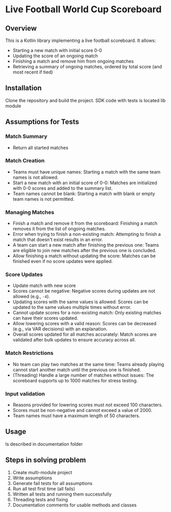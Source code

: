 # Live Football World Cup Scoreboard

## Overview
This is a Kotlin library implementing a live football scoreboard. It allows:
- Starting a new match with initial score 0-0
- Updating the score of an ongoing match
- Finishing a match and remove him from ongoing matches
- Retrieving a summary of ongoing matches, ordered by total score (and most recent if tied)


## Installation
Clone the repository and build the project. SDK code with tests is located lib module

## Assumptions for Tests

### **Match Summary**
- Return all started matches

### **Match Creation**
- Teams must have unique names: Starting a match with the same team names is not allowed.
- Start a new match with an initial score of 0-0: Matches are initialized with 0-0 scores and added to the summary list.
- Team names cannot be blank: Starting a match with blank or empty team names is not permitted.

### **Managing Matches**
- Finish a match and remove it from the scoreboard: Finishing a match removes it from the list of ongoing matches.
- Error when trying to finish a non-existing match: Attempting to finish a match that doesn't exist results in an error.
- A team can start a new match after finishing the previous one: Teams are eligible to join new matches after the previous one is concluded.
- Allow finishing a match without updating the score: Matches can be finished even if no score updates were applied.

### **Score Updates**
- Update match with new score
- Scores cannot be negative: Negative scores during updates are not allowed (e.g., `-4`).
- Updating scores with the same values is allowed: Scores can be updated to the same values multiple times without error.
- Cannot update scores for a non-existing match: Only existing matches can have their scores updated.
- Allow lowering scores with a valid reason: Scores can be decreased (e.g., via VAR decisions) with an explanation.
- Overall scores updated for all matches accurately: Match scores are validated after bulk updates to ensure accuracy across all.

### **Match Restrictions**
- No team can play two matches at the same time: Teams already playing cannot start another match until the previous one is finished.
- (Threading) Handle a large number of matches without issues: The scoreboard supports up to 1000 matches for stress testing.

### **Input validation**

- Reasons provided for lowering scores must not exceed 100 characters.
- Scores must be non-negative and cannot exceed a value of 2000.
- Team names must have a maximum length of 50 characters.

## Usage

Is described in documentation folder


## Steps in solving problem
1. Create multi-module project
2. Write assumptions
3. Generate fail tests for all assumptions
4. Run all test first time (all fails)
5. Written all tests and running them successfully
6. Threading tests and fixing
7. Documentation comments for usable methods and classes
